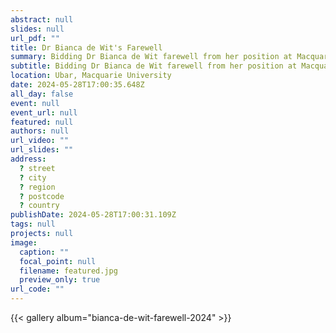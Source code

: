 ```yaml
---
abstract: null
slides: null
url_pdf: ""
title: Dr Bianca de Wit's Farewell
summary: Bidding Dr Bianca de Wit farewell from her position at Macquarie University's School of Psychological Sciences.
subtitle: Bidding Dr Bianca de Wit farewell from her position at Macquarie University's School of Psychological Sciences.
location: Ubar, Macquarie University
date: 2024-05-28T17:00:35.648Z
all_day: false
event: null
event_url: null
featured: null
authors: null
url_video: ""
url_slides: ""
address:
  ? street
  ? city
  ? region
  ? postcode
  ? country
publishDate: 2024-05-28T17:00:31.109Z
tags: null
projects: null
image:
  caption: ""
  focal_point: null
  filename: featured.jpg
  preview_only: true
url_code: ""
---
```


{{< gallery album="bianca-de-wit-farewell-2024" >}}
